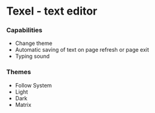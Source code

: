 # Texel - text editor

### Capabilities
- Change theme
- Automatic saving of text on page refresh or page exit
- Typing sound

### Themes
- Follow System
- Light
- Dark
- Matrix
